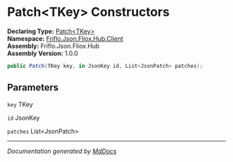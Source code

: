 ﻿<!--  
  <auto-generated>   
    The contents of this file were generated by a tool.  
    Changes to this file may be list if the file is regenerated  
  </auto-generated>   
-->

# Patch\<TKey\> Constructors

**Declaring Type:** [Patch\<TKey\>](../index.md)  
**Namespace:** [Friflo.Json.Fliox.Hub.Client](../../index.md)  
**Assembly:** Friflo.Json.Fliox.Hub  
**Assembly Version:** 1.0.0

```csharp
public Patch(TKey key, in JsonKey id, List<JsonPatch> patches);
```

## Parameters

`key`  TKey

`id`  JsonKey

`patches`  List\<JsonPatch\>

___

*Documentation generated by [MdDocs](https://github.com/ap0llo/mddocs)*
